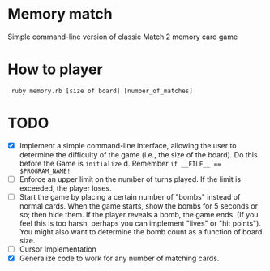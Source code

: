 # Memory match
Simple command-line version of classic Match 2 memory card game

# How to player
``` ruby memory.rb [size of board] [number_of_matches]```


# TODO
- [x] Implement a simple command-line interface, allowing the user to determine the difficulty of the game (i.e., the size of the board). Do this before the Game is ``` initialize ``` d. Remember ``` if __FILE__ == $PROGRAM_NAME! ```
- [ ] Enforce an upper limit on the number of turns played. If the limit is exceeded, the player loses.
- [ ] Start the game by placing a certain number of "bombs" instead of normal cards. When the game starts, show the bombs for 5 seconds or so; then hide them. If the player reveals a bomb, the game ends. (If you feel this is too harsh, perhaps you can implement "lives" or "hit points"). You might also want to determine the bomb count as a function of board size.
- [ ] Cursor Implementation
- [x]  Generalize code to work for any number of matching cards.
